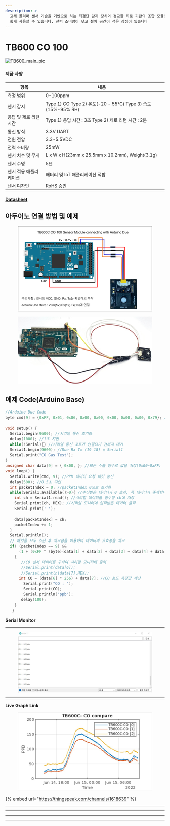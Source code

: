 ```yaml
---
description: >-
  고체 폴리머 센서 기술을 기반으로 하는 최첨단 감지 장치와 정교한 회로 기판의 조합 모듈입니다. 작은 센서 신호를 디지털 출력을 변환하여
  쉽게 사용할 수 있습니다. 전력 소비량이 낮고 설치 공간이 적은 장점이 있습니다
---
```


# TB600 CO 100

![TB600\_main\_pic](https://user-images.githubusercontent.com/94042419/223318412-e50aa867-c206-4c6f-b6d8-078f4331ab26.jpg)

#### 제품 사양

<table><thead><tr><th>항목</th><th>내용</th><th data-hidden></th></tr></thead><tbody><tr><td>측정 범위</td><td>0-100ppm</td><td></td></tr><tr><td>센서 감지</td><td>Type 1) CO Type 2) 온도(-20 - 55℃) Type 3) 습도(15%-95% RH)</td><td></td></tr><tr><td>응답 및 제로 리턴 시간</td><td>Type 1) 응답 시간 : 3초 Type 2) 제로 리턴 시간 : 2분</td><td></td></tr><tr><td>통신 방식</td><td>3.3V UART</td><td></td></tr><tr><td>전원 전압</td><td>3.3-5.5VDC</td><td></td></tr><tr><td>전력 소비량</td><td>25mW</td><td></td></tr><tr><td>센서 치수 및 무게</td><td>L x W x H(23mm x 25.5mm x 10.2mm), Weight(3.1g)</td><td></td></tr><tr><td>센서 수명</td><td>5년</td><td></td></tr><tr><td>센서 적용 애플리케이션</td><td>배터리 및 IoT 애플리케이션 적합</td><td></td></tr><tr><td>센서 디자인</td><td>RoHS 승인</td><td></td></tr></tbody></table>

#### [Datasheet](https://ecsense.com/wp-content/uploads/2021/03/TB600C\_CO\_100ppm\_Technical-Specification20200513.pdf)

## 아두이노 연결 방법 및 예제

<figure><img src="../.gitbook/assets/tb600c_co_100_connecting_with_arduino_due.png" alt=""><figcaption></figcaption></figure>

<figure><img src="../.gitbook/assets/tb600c_co_100_실사.jpg" alt=""><figcaption></figcaption></figure>

## 예제 Code(Arduino Base)

```cpp
//Arduino Due Code
byte cmd[9] = {0xFF, 0x01, 0x86, 0x00, 0x00, 0x00, 0x00, 0x00, 0x79}; //PPM 데이터 요청 커맨드
 
void setup() {
  Serial.begin(9600); //시리얼 통신 초기화
  delay(1000); //1초 지연
  while(!Serial){} //시리얼 통신 포트가 연결되기 전까지 대기
  Serial1.begin(9600); //Due Rx Tx (19 18) = Serial1
  Serial.print("CO Gas Test"); 
}
unsigned char data[9] = { 0x00, }; //모든 수를 양수로 값을 저장(0x00~0xFF)
void loop() {
  Serial1.write(cmd, 9); //PPM 데이터 요청 패킷 송신
  delay(500); //0.5초 지연
  int packetIndex = 0; //packetIndex 0으로 초기화
  while(Serial1.available()>0){ //수신받은 데이터가 0 초과, 즉 데이터가 존재한다면 코드수행
    int ch = Serial1.read(); //시리얼 데이터를 정수형 ch에 저장
    Serial.print(ch, HEX); //시리얼 모니터에 입력받은 데이터 출력
    Serial.print(' ');
 
    data[packetIndex] = ch;
    packetIndex += 1;
  }
  Serial.println();
  // 패킷을 모두 수신 후 체크섬을 이용하여 데이터의 유효성을 체크
  if( (packetIndex == 9) &&
      (1 + (0xFF ^ (byte)(data[1] + data[2] + data[3] + data[4] + data[5] + data[6] + data[7]))) == data[8]) //체크섬=1~7자리 데이터를 더하여 8비트 데이터를 생성하고 각 비트를 반전시키고 끝에 1을 더함
    {
       //CO 센서 데이터를 구하여 시리얼 모니터에 출력
       //Serial.print(data[6]);
       //Serial.println(data[7],HEX);
      int CO = (data[6] * 256) + data[7]; //CO 농도 측정값 계산
        Serial.print("CO : ");
        Serial.print(CO);
        Serial.println("ppb");   
       delay(100); 
    }
   }
```

**Serial Monitor**

***

<figure><img src="../.gitbook/assets/tb600c_co_100_serial_monitor.jpg" alt=""><figcaption></figcaption></figure>

***

**Live Graph Link**

<figure><img src="../.gitbook/assets/tb600c_co_100_live_graph.jpg" alt=""><figcaption></figcaption></figure>

{% embed url="https://thingspeak.com/channels/1618639" %}

***

***

***

***
